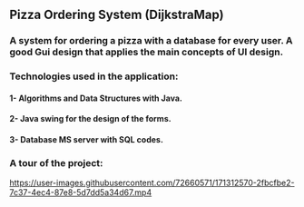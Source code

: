 ## Pizza Ordering System (DijkstraMap)
### A system for ordering a pizza with a database for every user. A good Gui design that applies the main concepts of UI design.

### Technologies used in the application:
#### 1- Algorithms and Data Structures with Java.
#### 2- Java swing for the design of the forms.
#### 3- Database MS server with SQL codes.
 
### A tour of the project:
 

https://user-images.githubusercontent.com/72660571/171312570-2fbcfbe2-7c37-4ec4-87e8-5d7dd5a34d67.mp4



